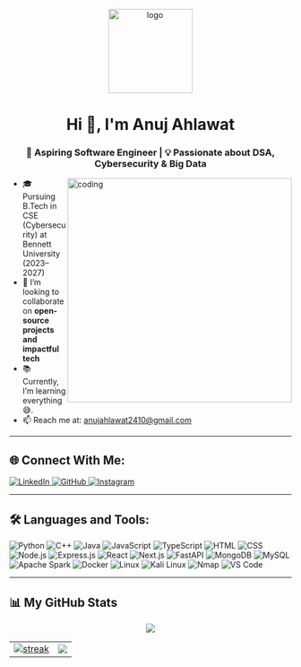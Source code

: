 <p align="center">
  <img src="https://github.com/anuj-ahlawat/anuj-ahlawat/blob/main/anuj_logo.png" alt="logo" width="150" />
</p>

<h1 align="center">Hi 👋, I'm Anuj Ahlawat</h1>
<h3 align="center">🚀 Aspiring Software Engineer | 💡 Passionate about DSA, Cybersecurity & Big Data</h3>

<img align="right" alt="coding" width="400"
    src="https://user-images.githubusercontent.com/55389276/140866485-8fb1c876-9a8f-4d6a-98dc-08c4981eaf70.gif">


  - 🎓 Pursuing B.Tech in CSE (Cybersecurity) at Bennett University (2023–2027)
- 👯 I’m looking to collaborate on **open-source projects and impactful tech**
- 📚 Currently, I’m learning everything 😅.
- 📫 Reach me at: anujahlawat2410@gmail.com


---




<h2>🌐 Connect With Me:</h2>

<p>
  <a href="https://www.linkedin.com/in/anujahlawat2410/" target="_blank">
    <img alt="LinkedIn" src="https://img.shields.io/badge/LinkedIn-0A66C2?style=for-the-badge&logo=linkedin&logoColor=white"/>
  </a>
  <a href="https://github.com/anuj-ahlawat" target="_blank">
    <img alt="GitHub" src="https://img.shields.io/badge/GitHub-000000?style=for-the-badge&logo=github&logoColor=white"/>
  </a>
  <a href="https://www.instagram.com/anuj_ahlawat_01/" target="_blank">
    <img alt="Instagram" src="https://img.shields.io/badge/Instagram-E4405F?style=for-the-badge&logo=instagram&logoColor=white"/>
  </a>
</p>
 



---

## 🛠️ Languages and Tools:

![Python](https://img.shields.io/badge/Python-black?style=for-the-badge&logo=python)
![C++](https://img.shields.io/badge/C++-blue?style=for-the-badge&logo=c%2B%2B)
![Java](https://img.shields.io/badge/Java-red?style=for-the-badge&logo=java)
![JavaScript](https://img.shields.io/badge/JavaScript-yellow?style=for-the-badge&logo=javascript)
![TypeScript](https://img.shields.io/badge/TypeScript-blue?style=for-the-badge&logo=typescript)
![HTML](https://img.shields.io/badge/HTML5-orange?style=for-the-badge&logo=html5)
![CSS](https://img.shields.io/badge/CSS3-blue?style=for-the-badge&logo=css3)
![Node.js](https://img.shields.io/badge/Node.js-339933?style=for-the-badge&logo=nodedotjs&logoColor=white)
![Express.js](https://img.shields.io/badge/Express.js-black?style=for-the-badge&logo=express)
![React](https://img.shields.io/badge/React-20232A?style=for-the-badge&logo=react&logoColor=61DAFB)
![Next.js](https://img.shields.io/badge/Next.js-black?style=for-the-badge&logo=next.js)
![FastAPI](https://img.shields.io/badge/FastAPI-005571?style=for-the-badge&logo=fastapi)
![MongoDB](https://img.shields.io/badge/MongoDB-4EA94B?style=for-the-badge&logo=mongodb&logoColor=white)
![MySQL](https://img.shields.io/badge/MySQL-00758F?style=for-the-badge&logo=mysql&logoColor=white)
![Apache Spark](https://img.shields.io/badge/Apache_Spark-FDEE21?style=for-the-badge&logo=apachespark)
![Docker](https://img.shields.io/badge/Docker-2496ED?style=for-the-badge&logo=docker&logoColor=white)
![Linux](https://img.shields.io/badge/Linux-FCC624?style=for-the-badge&logo=linux&logoColor=black)
![Kali Linux](https://img.shields.io/badge/Kali_Linux-557C94?style=for-the-badge&logo=kalilinux&logoColor=white)
![Nmap](https://img.shields.io/badge/Nmap-004170?style=for-the-badge&logo=nmap&logoColor=white)
![VS Code](https://img.shields.io/badge/VS_Code-007ACC?style=for-the-badge&logo=visualstudiocode)


---

## 📊 My GitHub Stats

<p align="center">
  <img src="https://github-readme-stats.vercel.app/api?username=anuj-ahlawat&show_icons=true&theme=tokyonight&hide_border=true" />
</p>

<table align="center">
  <tr>
    <td>
      <a href="https://git.io/streak-stats">
        <img title="🔥 GitHub Streak Stats" alt="streak" src="https://github-readme-streak-stats.herokuapp.com/?user=anuj-ahlawat&theme=tokyonight&hide_border=true"/>
      </a>
    </td>
    <td>
      <img src="https://github-readme-stats.vercel.app/api/top-langs/?username=anuj-ahlawat&layout=compact&theme=tokyonight&hide_border=true" />
    </td>
  </tr>
</table>

